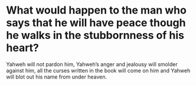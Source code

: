 # What would happen to the man who says that he will have peace though he walks in the stubbornness of his heart?

Yahweh will not pardon him, Yahweh’s anger and jealousy will smolder against him, all the curses written in the book will come on him and Yahweh will blot out his name from under heaven.
